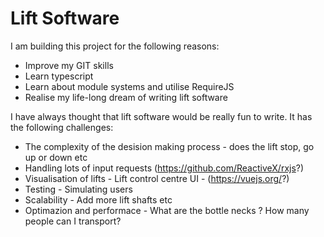 # Lift Software

I am building this project for the following reasons:

* Improve my GIT skills
* Learn typescript
* Learn about module systems and utilise RequireJS
* Realise my life-long dream of writing lift software

I have always thought that lift software would be really fun to write.  It has the following challenges:

* The complexity of the desision making process - does the lift stop, go up or down etc
* Handling lots of input requests (https://github.com/ReactiveX/rxjs?)
* Visualisation of lifts - Lift control centre UI - (https://vuejs.org/?)
* Testing - Simulating users
* Scalability - Add more lift shafts etc
* Optimazion and performace - What are the bottle necks ? How many people can I transport?
